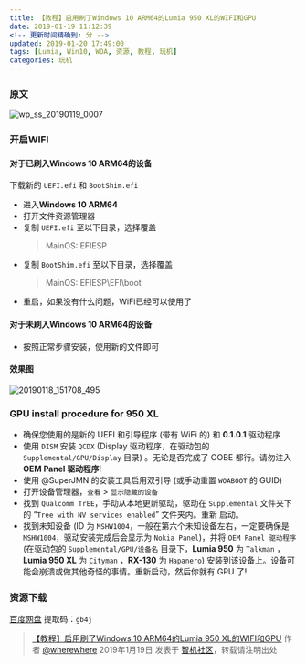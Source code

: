 ```yaml
---
title: 【教程】启用刷了Windows 10 ARM64的Lumia 950 XL的WIFI和GPU
date: 2019-01-19 11:12:39
<!-- 更新时间精确到: 分 -->
updated: 2019-01-20 17:49:00
tags: [Lumia, Win10, WOA, 资源, 教程, 玩机]
categories: 玩机
---
```

### 原文

![wp_ss_20190119_0007](https://github.com/wherewhere/wherewhere.github.io/assets/27689196/e25766ea-4bf7-42c1-93d2-3034a0a586b0)

### 开启WIFI

#### 对于已刷入Windows 10 ARM64的设备

下载新的 `UEFI.efi` 和 `BootShim.efi`

- 进入**Windows 10 ARM64**
- 打开文件资源管理器
- 复制 `UEFI.efi` 至以下目录，选择覆盖
  > MainOS: EFIESP
- 复制 `BootShim.efi` 至以下目录，选择覆盖
  > MainOS: EFIESP\EFI\boot
- 重启，如果没有什么问题，WiFi已经可以使用了<!--more-->

#### 对于未刷入Windows 10 ARM64的设备

- 按照正常步骤安装，使用新的文件即可

#### 效果图

![20190118_151708_495](https://github.com/wherewhere/wherewhere.github.io/assets/27689196/b153e8b0-25fd-4c64-948d-5e9a8f78d3fd)

### GPU install procedure for 950 XL

- 确保您使用的是新的 UEFI 和引导程序 (带有 WiFi 的) 和 **0.1.0.1** 驱动程序
- 使用 `DISM` 安装 `QCDX` (Display 驱动程序，在驱动包的 `Supplemental/GPU/Display` 目录) 。无论是否完成了 OOBE 都行。请勿注入 **OEM Panel 驱动程序**!
- 使用 @SuperJMN 的安装工具启用双引导 (或手动重置 `WOABOOT` 的 GUID)
- 打开设备管理器，`查看` > `显示隐藏的设备`
- 找到 `Qualcomm TrEE`，手动从本地更新驱动，驱动在 `Supplemental` 文件夹下的 “`Tree with NV services enabled`” 文件夹内。重新 启动。
- 找到未知设备 (ID 为 `MSHW1004`，一般在第六个未知设备左右，一定要确保是 `MSHW1004`，驱动安装完成后会显示为 `Nokia Panel`)，并将 `OEM Panel 驱动程序` (在驱动包的 `Supplemental/GPU/设备名` 目录下，**Lumia 950** 为 `Talkman` ，**Lumia 950 XL** 为 `Cityman` ，**RX-130** 为 `Hapanero`) 安装到该设备上。设备可能会崩溃或做其他奇怪的事情。重新启动，然后你就有 GPU 了!

### 资源下载

[百度网盘](https://pan.baidu.com/s/1hydYf9iiLUBzMXqPaoD7fg) 提取码：`gb4j`

> [【教程】启用刷了Windows 10 ARM64的Lumia 950 XL的WIFI和GPU](https://bbs.wfun.com/thread-1020694-1-1.html) 作者 [@wherewhere](https://bbs.wfun.com/u/2850357) 2019年1月19日 发表于 [智机社区](https://bbs.wfun.com "WFun")，转载请注明出处
